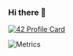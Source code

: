 ### Hi there 👋

[![42 Profile Card](https://1337-readme.vercel.app/api/profile?cursus=42cursus&login=spoody&dark=true)](https://github.com/mohouyizme/1337-readme)

![Metrics](https://metrics.lecoq.io/mehdibo?template=classic&followup=1&isocalendar=1&languages=1&tweets=1&isocalendar.duration=undefined&languages.colors=github&languages.threshold=0%25&tweets.limit=2&tweets.user=.user.twitter&config.timezone=Africa%2FCasablanca&config.animated=true)
